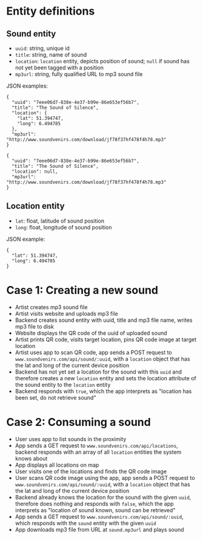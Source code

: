 # Entity definitions

## Sound entity

* `uuid`: string, unique id
* `title`: string, name of sound
* `location`: `location` entity, depicts position of sound; `null` if sound has not yet been tagged with a position
* `mp3url`: string, fully qualified URL to mp3 sound file

JSON examples:

    {
      "uuid": "7eee06d7-838e-4e37-b99e-86e653ef56b7",
      "title": "The Sound of Silence",
      "location": {
        "lat": 51.394747,
        "long": 6.494785
      },
      "mp3url": "http://www.soundvenirs.com/download/jf78f37hf478f4h78.mp3"
    }

    {
      "uuid": "7eee06d7-838e-4e37-b99e-86e653ef56b7",
      "title": "The Sound of Silence",
      "location": null,
      "mp3url": "http://www.soundvenirs.com/download/jf78f37hf478f4h78.mp3"
    }


## Location entity

* `lat`: float, latitude of sound position
* `long`: float, longitude of sound position

JSON example:

    {
      "lat": 51.394747,
      "long": 6.494785
    }


# Case 1: Creating a new sound

* Artist creates mp3 sound file
* Artist visits website and uploads mp3 file
* Backend creates sound entity with uuid, title and mp3 file name, writes mp3 file to disk
* Website displays the QR code of the uuid of uploaded sound
* Artist prints QR code, visits target location, pins QR code image at target location
* Artist uses app to scan QR code, app sends a POST request to `www.soundvenirs.com/api/sound/:uuid`,
  with a `location` object that has the lat and long of the current device position
* Backend has not yet set a location for the sound with this `uuid` and therefore creates a new `location` entity
  and sets the location attribute of the sound entity to the `location` entity
* Backend responds with `true`, which the app interprets as "location has been set, do not retrieve sound"


# Case 2: Consuming a sound

* User uses app to list sounds in the proximity
* App sends a GET request to `www.soundvenirs.com/api/locations`, backend responds with an array of
  all `location` entities the system knows about
* App displays all locations on map
* User visits one of the locations and finds the QR code image
* User scans QR code image using the app, app sends a POST request to `www.soundvenirs.com/api/sound/:uuid`,
  with a `location` object that has the lat and long of the current device position
* Backend already knows the location for the sound with the given `uuid`, therefore does nothing and responds with
  `false`, which the app interprets as "location of sound known, sound can be retrieved"
* App sends a GET request to `www.soundvenirs.com/api/sound/:uuid`, which responds with the `sound` entity with the
  given `uuid`
* App downloads mp3 file from URL at `sound.mp3url` and plays sound